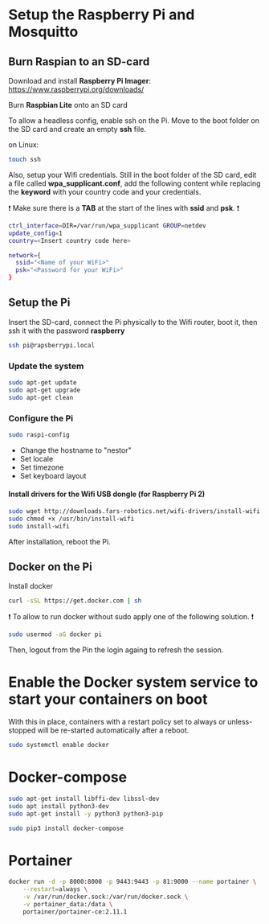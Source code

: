 # Setup the Raspberry Pi and Mosquitto

## Burn Raspian to an SD-card

Download and install **Raspberry Pi Imager**: https://www.raspberrypi.org/downloads/

Burn **Raspbian Lite** onto an SD card

To allow a headless config, enable ssh on the Pi. Move to the boot folder on the SD card and create an empty **ssh** file.

on Linux:

```bash
touch ssh
```

Also, setup your Wifi credentials. Still in the boot folder of the SD card, edit a file called **wpa_supplicant.conf**, add the following content while replacing the **keyword** with your country code and your credentials.

:exclamation: Make sure there is a **TAB** at the start of the lines with **ssid** and **psk**. :exclamation:

```bash
ctrl_interface=DIR=/var/run/wpa_supplicant GROUP=netdev
update_config=1
country=<Insert country code here>

network={
  ssid="<Name of your WiFi>"
  psk="<Password for your WiFi>"
}
```

## Setup the Pi

Insert the SD-card, connect the Pi physically to the Wifi router, boot it, then ssh it with the password **raspberry**

```bash
ssh pi@rapsberrypi.local
```

### Update the system

```bash
sudo apt-get update
sudo apt-get upgrade
sudo apt-get clean
```

### Configure the Pi

```bash
sudo raspi-config
```

-   Change the hostname to "nestor"
-   Set locale
-   Set timezone
-   Set keyboard layout

#### Install drivers for the Wifi USB dongle (for Raspberry Pi 2)

```bash
sudo wget http://downloads.fars-robotics.net/wifi-drivers/install-wifi -O /usr/bin/install-wifi
sudo chmod +x /usr/bin/install-wifi
sudo install-wifi
```

After installation, reboot the Pi.

## Docker on the Pi

Install docker

```bash
curl -sSL https://get.docker.com | sh
```

:exclamation: To allow to run docker without sudo apply one of the following solution. :exclamation:

```bash
sudo usermod -aG docker pi
```

Then, logout from the Pin the login againg to refresh the session.

# Enable the Docker system service to start your containers on boot

With this in place, containers with a restart policy set to always or unless-stopped will be re-started automatically after a reboot.

```bash
sudo systemctl enable docker
```

# Docker-compose

```bash
sudo apt-get install libffi-dev libssl-dev
sudo apt install python3-dev
sudo apt-get install -y python3 python3-pip

sudo pip3 install docker-compose
```

# Portainer
```bash
docker run -d -p 8000:8000 -p 9443:9443 -p 81:9000 --name portainer \
    --restart=always \
    -v /var/run/docker.sock:/var/run/docker.sock \
    -v portainer_data:/data \
    portainer/portainer-ce:2.11.1
```
